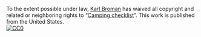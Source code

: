 To the extent possible under law,
[Karl Broman](http://github.com/kbroman)
has waived all copyright and related or neighboring rights to
&ldquo;[Camping checklist](http://github.com/kbroman/camping)&rdquo;.
This work is published from the United States.
<br/>
[![CC0](http://i.creativecommons.org/p/zero/1.0/88x31.png)](http://creativecommons.org/publicdomain/zero/1.0/)

